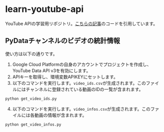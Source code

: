 # learn-youtube-api
YouTube APIの学習用リポジトリ。[こちらの記事](https://diy-programming.site/youtube/channel-video-info-get/)のコードを引用しています。

## PyDataチャンネルのビデオの統計情報

使い方は以下の通りです。

1. Google Cloud Platformの自身のアカウントでプロジェクトを作成し、YouTube Data API v3を有効にします。
2. APIキーを取得し、環境変数APIKEYにセットします。
3. 以下のコマンドを実行します。`video_ids.csv`が生成されます。このファイルにはチャンネルに登録されている動画のIDの一覧が含まれます。

  ```bash
  python get_video_ids.py
  ```

4. 以下のコマンドを実行します。`video_infos.csv`が生成されます。このファイルには各動画の情報が含まれます。

  ```bash
  python get_video_infos.py
  ```
